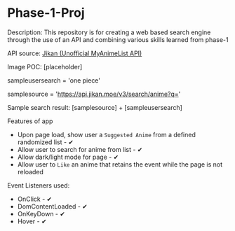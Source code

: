 # Phase-1-Proj

Description: This repository is for creating a web based search engine through the use of an API and combining various skills learned from phase-1

API source: [Jikan (Unofficial MyAnimeList API)](https://jikan.moe/)

Image POC: [placeholder]

sampleusersearch = 'one piece'

samplesource = 'https://api.jikan.moe/v3/search/anime?q='

Sample search result: [samplesource] + [sampleusersearch]

Features of app
- Upon page load, show user a `Suggested Anime` from a defined randomized list - ✔
- Allow user to search for anime from list - ✔
- Allow dark/light mode for page - ✔ 
- Allow user to `Like` an anime that retains the event while the page is not reloaded

Event Listeners used:
- OnClick - ✔
- DomContentLoaded - ✔
- OnKeyDown - ✔
- Hover - ✔
